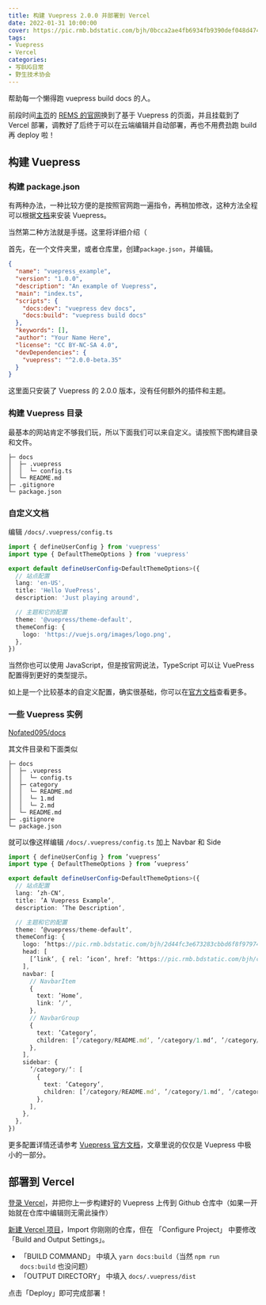 ```yaml
---
title: 构建 Vuepress 2.0.0 并部署到 Vercel
date: 2022-01-31 10:00:00
cover: https://pic.rmb.bdstatic.com/bjh/0bcca2ae4fb6934fb9390def048d4740.png
tags:
- Vuepress
- Vercel
categories:
- 写BUG日常
- 野生技术协会
---
```

帮助每一个懒得跑 vuepress build docs 的人。
<!--more-->

前段时间[主页](https://www.nofated.win)的 [REMS 的官网](https://rems.vercel.app)换到了基于 Vuepress 的页面，并且挂载到了 Vercel 部署，调教好了后终于可以在云端编辑并自动部署，再也不用费劲跑 build 再 deploy 啦！

## 构建 Vuepress

### 构建 package.json

有两种办法，一种比较方便的是按照官网跑一遍指令，再稍加修改，这种方法全程可以根据[文档](https://v2.vuepress.vuejs.org/zh/guide/getting-started.html)来安装 Vuepress。

当然第二种方法就是手搓。这里将详细介绍（

首先，在一个文件夹里，或者仓库里，创建`package.json`，并编辑。

``` json package.json
{
  "name": "vuepress_example",
  "version": "1.0.0",
  "description": "An example of Vuepress",
  "main": "index.ts",
  "scripts": {
    "docs:dev": "vuepress dev docs",
    "docs:build": "vuepress build docs"
  },
  "keywords": [],
  "author": "Your Name Here",
  "license": "CC BY-NC-SA 4.0",
  "devDependencies": {
    "vuepress": "^2.0.0-beta.35"
  }
}
```

这里面只安装了 Vuepress 的 2.0.0 版本，没有任何额外的插件和主题。

### 构建 Vuepress 目录

最基本的网站肯定不够我们玩，所以下面我们可以来自定义。请按照下图构建目录和文件。

```
├─ docs
│  ├─ .vuepress
│  │  └─ config.ts
│  └─ README.md
├─ .gitignore
└─ package.json
```

###  自定义文档

编辑 `/docs/.vuepress/config.ts`

``` typescript /docs/.vuepress/config.ts
import { defineUserConfig } from 'vuepress'
import type { DefaultThemeOptions } from 'vuepress'

export default defineUserConfig<DefaultThemeOptions>({
  // 站点配置
  lang: 'en-US',
  title: 'Hello VuePress',
  description: 'Just playing around',

  // 主题和它的配置
  theme: '@vuepress/theme-default',
  themeConfig: {
    logo: 'https://vuejs.org/images/logo.png',
  },
})
```

当然你也可以使用 JavaScript，但是按官网说法，TypeScript 可以让 VuePress 配置得到更好的类型提示。

如上是一个比较基本的自定义配置，确实很基础，你可以在[官方文档](https://v2.vuepress.vuejs.org/zh/reference/default-theme/config.html)查看更多。

### 一些 Vuepress 实例

[Nofated095/docs](https://github.com/Nofated095/docs)

其文件目录和下面类似

```
├─ docs
│  ├─ .vuepress
│  │  └─ config.ts
│  ├─ category
│  │  └─ README.md
│  │  └─ 1.md
│  │  └─ 2.md
│  └─ README.md
├─ .gitignore
└─ package.json
```

就可以像这样编辑 `/docs/.vuepress/config.ts` 加上 Navbar 和 Side

``` typescript /docs/.vuepress/config.ts
import { defineUserConfig } from ’vuepress‘
import type { DefaultThemeOptions } from ’vuepress‘

export default defineUserConfig<DefaultThemeOptions>({
  // 站点配置
  lang: ’zh-CN‘,
  title: ’A Vuepress Example‘,
  description: ’The Description‘,

  // 主题和它的配置
  theme: ’@vuepress/theme-default‘,
  themeConfig: {
    logo: ’https://pic.rmb.bdstatic.com/bjh/2d44fc3e673283cbbd6f8f97974c0340.png‘,
    head: [
      [’link‘, { rel: ’icon‘, href: ’https://pic.rmb.bdstatic.com/bjh/c0f70aee81771615db8599a0fb93cc3e.png‘ }],
    ],
    navbar: [
      // NavbarItem
      {
        text: ’Home‘,
        link: ’/‘,
      },
      // NavbarGroup
      {
        text: ’Category‘,
        children: [’/category/README.md‘, ’/category/1.md‘, ’/category/2.md‘],
      },
    ],
    sidebar: {
      ’/category/‘: [
        {
          text: ’Category‘,
          children: [’/category/README.md‘, ’/category/1.md‘, ’/category/2.md‘],
        },
      ],
    },
  },
})
```

更多配置详情还请参考 [Vuepress 官方文档](https://v2.vuepress.vuejs.org/zh/guide/configuration.html)，文章里说的仅仅是 Vuepress 中极小的一部分。

##  部署到 Vercel

[登录 Vercel](https://vercel.com/dashboard)，并把你上一步构建好的 Vuepress 上传到 Github 仓库中（如果一开始就在仓库中编辑则无需此操作）

[新建 Vercel 项目](https://vercel.com/new)，Import 你刚刚的仓库，但在 「Configure Project」 中要修改 「Build and Output Settings」。

- 「BUILD COMMAND」 中填入 `yarn docs:build`（当然 `npm run docs:build` 也没问题）
- 「OUTPUT DIRECTORY」 中填入 `docs/.vuepress/dist`

点击「Deploy」即可完成部署！
